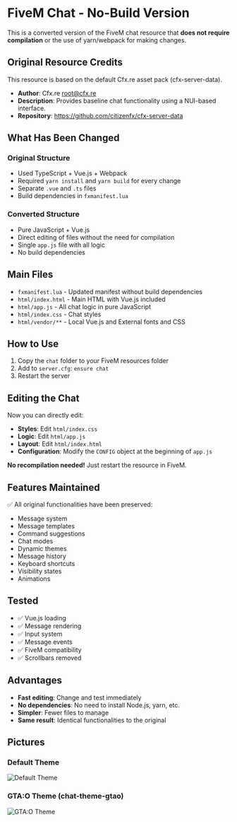 # FiveM Chat - No-Build Version

This is a converted version of the FiveM chat resource that **does not require compilation** or the use of yarn/webpack for making changes.

## Original Resource Credits

This resource is based on the default Cfx.re asset pack (cfx-server-data).
- **Author**: Cfx.re <root@cfx.re>
- **Description**: Provides baseline chat functionality using a NUI-based interface.
- **Repository**: https://github.com/citizenfx/cfx-server-data

## What Has Been Changed

### Original Structure
- Used TypeScript + Vue.js + Webpack
- Required `yarn install` and `yarn build` for every change
- Separate `.vue` and `.ts` files
- Build dependencies in `fxmanifest.lua`

### Converted Structure
- Pure JavaScript + Vue.js
- Direct editing of files without the need for compilation
- Single `app.js` file with all logic
- No build dependencies

## Main Files

- `fxmanifest.lua` - Updated manifest without build dependencies
- `html/index.html` - Main HTML with Vue.js included
- `html/app.js` - All chat logic in pure JavaScript
- `html/index.css` - Chat styles
- `html/vendor/**` - Local Vue.js and External fonts and CSS

## How to Use

1. Copy the `chat` folder to your FiveM resources folder
3. Add to `server.cfg`: `ensure chat`
4. Restart the server

## Editing the Chat

Now you can directly edit:

- **Styles**: Edit `html/index.css`
- **Logic**: Edit `html/app.js`
- **Layout**: Edit `html/index.html`
- **Configuration**: Modify the `CONFIG` object at the beginning of `app.js`

**No recompilation needed!** Just restart the resource in FiveM.

## Features Maintained

✅ All original functionalities have been preserved:
- Message system
- Message templates
- Command suggestions
- Chat modes
- Dynamic themes
- Message history
- Keyboard shortcuts
- Visibility states
- Animations

## Tested

- ✅ Vue.js loading
- ✅ Message rendering
- ✅ Input system
- ✅ Message events
- ✅ FiveM compatibility
- ✅ Scrollbars removed

## Advantages

- **Fast editing**: Change and test immediately
- **No dependencies**: No need to install Node.js, yarn, etc.
- **Simpler**: Fewer files to manage
- **Same result**: Identical functionalities to the original

## Pictures

### Default Theme
![Default Theme](https://i.imgur.com/kIowbiV.png)

### GTA:O Theme (chat-theme-gtao)
![GTA:O Theme](https://i.imgur.com/TxCmI07.png)